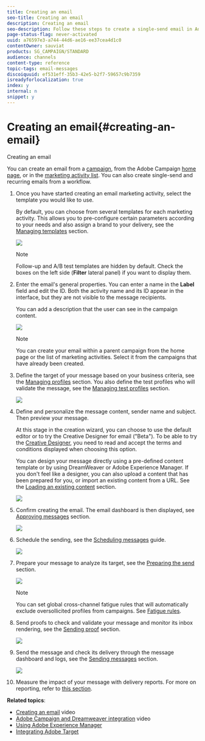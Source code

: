 ```yaml
---
title: Creating an email
seo-title: Creating an email
description: Creating an email
seo-description: Follow these steps to create a single-send email in Adobe Campaign.
page-status-flag: never-activated
uuid: a76597e3-a744-44d6-ae16-ee37cea4d1c0
contentOwner: sauviat
products: SG_CAMPAIGN/STANDARD
audience: channels
content-type: reference
topic-tags: email-messages
discoiquuid: ef531eff-35b3-42e5-b2f7-59657c9b7359
isreadyforlocalization: true
index: y
internal: n
snippet: y
---
```


# Creating an email{#creating-an-email}

Creating an email

You can create an email from a [campaign](../../start/using/marketing-activities.md#creating-a-marketing-activity), from the Adobe Campaign [home page](../../start/using/interface-description.md#home-page), or in the [marketing activity list](../../start/using/programs-and-campaigns.md#creating-a-campaign). You can also create single-send and recurring emails from a workflow.

1. Once you have started creating an email marketing activity, select the template you would like to use.

   By default, you can choose from several templates for each marketing activity. This allows you to pre-configure certain parameters according to your needs and also assign a brand to your delivery, see the [Managing templates](../../start/using/about-templates.md) section. 

   ![](assets/email_creation_1.png)

   >[!NOTE]
   >
   >Follow-up and A/B test templates are hidden by default. Check the boxes on the left side (**Filter** lateral panel) if you want to display them.

1. Enter the email's general properties. You can enter a name in the **Label** field and edit the ID. Both the activity name and its ID appear in the interface, but they are not visible to the message recipients.

   You can add a description that the user can see in the campaign content.

   ![](assets/email_creation_2.png)

   >[!NOTE]
   >
   >You can create your email within a parent campaign from the home page or the list of marketing activities. Select it from the campaigns that have already been created.

1. Define the target of your message based on your business criteria, see the [Managing profiles](../../audiences/using/about-profiles.md) section. You also define the test profiles who will validate the message, see the [Managing test profiles](../../sending/using/managing-test-profiles-and-sending-proofs.md#managing-test-profiles) section.

   ![](assets/email_creation_3.png)

1. Define and personalize the message content, sender name and subject. Then preview your message.

   At this stage in the creation wizard, you can choose to use the default editor or to try the Creative Designer for email ("Beta"). To be able to try the [Creative Designer](../../designing/using/about-email-content-design.md#using-the-creative-designer), you need to read and accept the terms and conditions displayed when choosing this option.

   You can design your message directly using a pre-defined content template or by using DreamWeaver or Adobe Experience Manager. If you don't feel like a designer, you can also upload a content that has been prepared for you, or import an existing content from a URL. See the [Loading an existing content](../../designing/using/selecting-an-existing-content.md) section.

   ![](assets/email_creation_4.png)

1. Confirm creating the email. The email dashboard is then displayed, see [Approving messages](../../sending/using/preparing-the-send.md) section.

   ![](assets/delivery_dashboard_2.png)

1. Schedule the sending, see the [Scheduling messages](../../sending/using/about-scheduling-messages.md) guide.

   ![](assets/delivery_planning.png)

1. Prepare your message to analyze its target, see the [Preparing the send](../../sending/using/confirming-the-send.md) section.

   ![](assets/preparing_delivery_2.png)

   >[!NOTE]
   >
   >You can set global cross-channel fatigue rules that will automatically exclude oversollicited profiles from campaigns. See [Fatigue rules](../../administration/using/fatigue-rules.md).

1. Send proofs to check and validate your message and monitor its inbox rendering, see the [Sending proof](../../sending/using/managing-test-profiles-and-sending-proofs.md#sending-proofs) section.

   ![](assets/bat_select.png)

1. Send the message and check its delivery through the message dashboard and logs, see the [Sending messages](../../sending/using/confirming-the-send.md) section.

   ![](assets/confirm_delivery.png)

1. Measure the impact of your message with delivery reports. For more on reporting, refer to [this section](../../reporting/using/about-dynamic-reports.md).

**Related topics**:

* [Creating an email](https://docs.campaign.adobe.com/doc/standard/en/Videos/email_creation.mp4) video
* [Adobe Campaign and Dreamweaver integration](https://docs.campaign.adobe.com/doc/standard/en/Videos/ACS_Dreamweaver.mp4) video
* [Using Adobe Experience Manager](../../integrating/using/integrating-with-experience-manager.md)
* [Integrating Adobe Target](../../integrating/using/configuring-the-campaign-target-integration.md)

